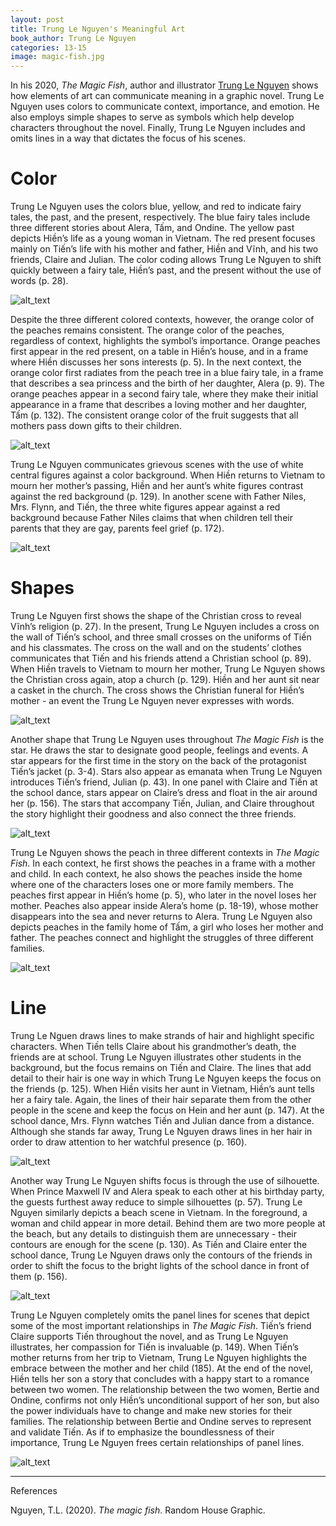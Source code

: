 ```yaml
---
layout: post
title: Trung Le Nguyen's Meaningful Art
book_author: Trung Le Nguyen
categories: 13-15
image: magic-fish.jpg
---
```


In his 2020, _The Magic Fish_, author and illustrator [Trung Le
Nguyen](https://www.trungles.com/) shows how elements of art can communicate
meaning in a graphic novel. Trung Le Nguyen uses colors to communicate
context, importance, and emotion. He also employs simple shapes to serve as
symbols which help develop characters throughout the novel. Finally, Trung Le
Nguyen includes and omits lines in a way that dictates the focus of his scenes.

# Color

Trung Le Nguyen uses the colors blue, yellow, and red to indicate fairy tales,
the past, and the present, respectively. The blue fairy tales include three
different stories about Alera, Tấm, and Ondine. The yellow past depicts Hiền’s
life as a young woman in Vietnam. The red present focuses mainly on Tiến’s life
with his mother and father, Hiền and Vĩnh, and his two friends, Claire and
Julian. The color coding allows Trung Le Nguyen to shift quickly between a fairy
tale, Hiền’s past, and the present without the use of words (p. 28).

![alt_text](/assets/images/magic-fish/magic-fish-01.webp "image_tooltip")

Despite the three different colored contexts, however, the orange color of the
peaches remains consistent. The orange color of the peaches, regardless of
context, highlights the symbol’s importance. Orange peaches first appear in the
red present, on a table in Hiền’s house, and in a frame where Hiền discusses her
sons interests (p. 5). In the next context, the orange color first radiates from
the peach tree in a blue fairy tale, in a frame that describes a sea princess
and the birth of her daughter, Alera (p. 9). The orange peaches appear in a
second fairy tale, where they make their initial appearance in a frame that
describes a loving mother and her daughter, Tấm (p. 132). The consistent orange
color of the fruit suggests that all mothers pass down gifts to their children.

![alt_text](/assets/images/magic-fish/magic-fish-02.webp "image_tooltip")

Trung Le Nguyen communicates grievous scenes with the use of white central
figures against a color background. When Hiền returns to Vietnam to mourn her
mother’s passing, Hiền and her aunt’s white figures contrast against the red
background (p. 129). In another scene with Father Niles, Mrs. Flynn, and Tiến,
the three white figures appear against a red background because Father Niles
claims that when children tell their parents that they are gay, parents feel
grief (p. 172).

![alt_text](/assets/images/magic-fish/magic-fish-03.webp "image_tooltip")

# Shapes

Trung Le Nguyen first shows the shape of the Christian cross to reveal Vĩnh’s
religion (p. 27). In the present, Trung Le Nguyen includes a cross on the wall
of Tiến’s school, and three small crosses on the uniforms of Tiến and his
classmates. The cross on the wall and on the students’ clothes communicates that
Tiến and his friends attend a Christian school (p. 89). When Hiền travels to
Vietnam to mourn her mother, Trung Le Nguyen shows the Christian cross again,
atop a church (p. 129). Hiền and her aunt sit near a casket in the church. The
cross shows the Christian funeral for Hiền’s mother - an event the Trung Le
Nguyen never expresses with words.

![alt_text](/assets/images/magic-fish/magic-fish-04.webp "image_tooltip")

Another shape that Trung Le Nguyen uses throughout _The Magic Fish_ is the star.
He draws the star to designate good people, feelings and events. A star appears
for the first time in the story on the back of the protagonist Tiến’s jacket (p.
3-4). Stars also appear as emanata when Trung Le Nguyen introduces Tiến’s
friend, Julian (p. 43). In one panel with Claire and Tiến at the school dance,
stars appear on Claire’s dress and float in the air around her (p. 156). The
stars that accompany Tiến, Julian, and Claire throughout the story highlight
their goodness and also connect the three friends.

![alt_text](/assets/images/magic-fish/magic-fish-05.webp "image_tooltip")

Trung Le Nguyen shows the peach in three different contexts in _The Magic Fish_.
In each context, he first shows the peaches in a frame with a mother and child.
In each context, he also shows the peaches inside the home where one of the
characters loses one or more family members. The peaches first appear in Hiền’s
home (p. 5), who later in the novel loses her mother. Peaches also appear inside
Alera’s home (p. 18-19), whose mother disappears into the sea and never returns
to Alera. Trung Le Nguyen also depicts peaches in the family home of Tấm, a girl who
loses her mother and father. The peaches connect and highlight the struggles of
three different families.

![alt_text](/assets/images/magic-fish/magic-fish-06.webp "image_tooltip")

# Line

Trung Le Nguen draws lines to make strands of hair and highlight specific
characters. When Tiến tells Claire about his grandmother’s death, the friends
are at school. Trung Le Nguyen illustrates other students in the background, but
the focus remains on Tiến and Claire. The lines that add detail to their hair is
one way in which Trung Le Nguyen keeps the focus on the friends (p. 125). When
Hiền visits her aunt in Vietnam, Hiền’s aunt tells her a fairy tale. Again, the
lines of their hair separate them from the other people in the scene and keep
the focus on Hein and her aunt (p. 147). At the school dance, Mrs. Flynn watches
Tiến and Julian dance from a distance. Although she stands far away, Trung Le
Nguyen draws lines in her hair in order to draw attention to her watchful
presence (p. 160).

![alt_text](/assets/images/magic-fish/magic-fish-07.webp "image_tooltip")

Another way Trung Le Nguyen shifts focus is through the use of silhouette. When
Prince Maxwell IV and Alera speak to each other at his birthday party, the
guests furthest away reduce to simple silhouettes (p. 57). Trung Le Nguyen
similarly depicts a beach scene in Vietnam. In the foreground, a woman and child
appear in more detail. Behind them are two more people at the beach, but any
details to distinguish them are unnecessary - their contours are enough for the
scene (p. 130). As Tiến and Claire enter the school dance, Trung Le Nguyen draws
only the contours of the friends in order to shift the focus to the bright
lights of the school dance in front of them (p. 156).

![alt_text](/assets/images/magic-fish/magic-fish-08.webp "image_tooltip")

Trung Le Nguyen completely omits the panel lines for scenes that depict some of
the most important relationships in _The Magic Fish_. Tiến’s friend Claire
supports Tiến throughout the novel, and as Trung Le Nguyen illustrates, her
compassion for Tiến is invaluable (p. 149). When Tiến’s mother returns from her
trip to Vietnam, Trung Le Nguyen highlights the embrace between the mother and
her child (185). At the end of the novel, Hiền tells her son a story that
concludes with a happy start to a romance between two women. The relationship
between the two women, Bertie and Ondine, confirms not only Hiền’s unconditional
support of her son, but also the power individuals have to change and make new
stories for their families. The relationship between Bertie and Ondine serves to
represent and validate Tiến. As if to emphasize the boundlessness of their
importance, Trung Le Nguyen frees certain relationships of panel lines.

![alt_text](/assets/images/magic-fish/magic-fish-09.webp "image_tooltip")

---
References

Nguyen, T.L. (2020). _The magic fish_. Random House Graphic.
